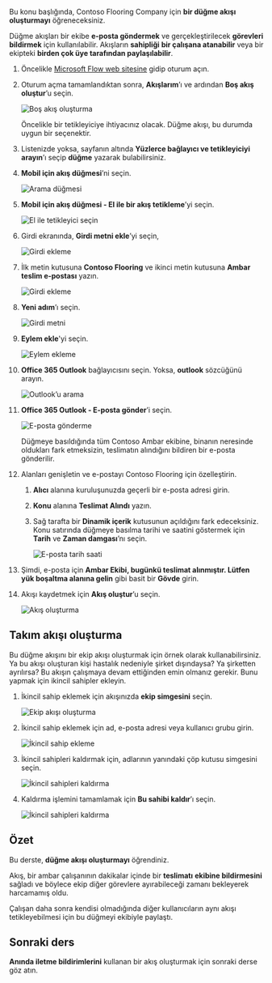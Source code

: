 Bu konu başlığında, Contoso Flooring Company için **bir düğme akışı oluşturmayı** öğreneceksiniz. 

Düğme akışları bir ekibe **e-posta göndermek** ve gerçekleştirilecek **görevleri bildirmek** için kullanılabilir. Akışların **sahipliği** **bir çalışana atanabilir** veya bir ekipteki **birden çok üye tarafından paylaşılabilir**.  

1. Öncelikle [Microsoft Flow web sitesine](https://ms.flow.microsoft.com) gidip oturum açın.
2. Oturum açma tamamlandıktan sonra, **Akışlarım**’ı ve ardından **Boş akış oluştur**’u seçin.
   
    ![Boş akış oluşturma](./media/learning-create-button-flow/2-create-from-blank.png)
   
    Öncelikle bir tetikleyiciye ihtiyacınız olacak. Düğme akışı, bu durumda uygun bir seçenektir. 
3. Listenizde yoksa, sayfanın altında **Yüzlerce bağlayıcı ve tetikleyiciyi arayın**’ı seçip **düğme** yazarak bulabilirsiniz. 
4. **Mobil için akış düğmesi**’ni seçin.
   
    ![Arama düğmesi](./media/learning-create-button-flow/3-button-flow.png) 
5. **Mobil için akış düğmesi - El ile bir akış tetikleme**’yi seçin.
   
    ![El ile tetikleyici seçin](./media/learning-create-button-flow/4-press-it.png)
6. Girdi ekranında, **Girdi metni ekle**’yi seçin,
   
    ![Girdi ekleme](./media/learning-create-button-flow/5-add-input.png)
7. İlk metin kutusuna **Contoso Flooring** ve ikinci metin kutusuna **Ambar teslim e-postası** yazın.
   
    ![Girdi ekleme](./media/learning-create-button-flow/6-text-for-flow.png)
8. **Yeni adım**’ı seçin. 
   
    ![Girdi metni](./media/learning-create-button-flow/7-input-description.png)
9. **Eylem ekle**'yi seçin. 
   
    ![Eylem ekleme](./media/learning-create-button-flow/8-add-an-action.png)
10. **Office 365 Outlook** bağlayıcısını seçin. Yoksa, **outlook** sözcüğünü arayın.
    
     ![Outlook’u arama](./media/learning-create-button-flow/9-search-outlook.png)
11. **Office 365 Outlook - E-posta gönder**’i seçin.
    
     ![E-posta gönderme](./media/learning-create-button-flow/10-send-email.png)
    
     Düğmeye basıldığında tüm Contoso Ambar ekibine, binanın neresinde oldukları fark etmeksizin, teslimatın alındığını bildiren bir e-posta gönderilir.
12. Alanları genişletin ve e-postayı Contoso Flooring için özelleştirin.
    
    1. **Alıcı** alanına kuruluşunuzda geçerli bir e-posta adresi girin.
    2. **Konu** alanına **Teslimat Alındı** yazın. 
    3. Sağ tarafta bir **Dinamik içerik** kutusunun açıldığını fark edeceksiniz. Konu satırında düğmeye basılma tarihi ve saatini göstermek için **Tarih** ve **Zaman damgası**’nı seçin. 
       
        ![E-posta tarih saati](./media/learning-create-button-flow/11-email-date-time.png)
13. Şimdi, e-posta için **Ambar Ekibi, bugünkü teslimat alınmıştır. Lütfen yük boşaltma alanına gelin** gibi basit bir **Gövde** girin.
14. Akışı kaydetmek için **Akış oluştur**’u seçin.
    
     ![Akış oluşturma](./media/learning-create-button-flow/12-create-flow.png)

## <a name="create-a-team-flow"></a>Takım akışı oluşturma
Bu düğme akışını bir ekip akışı oluşturmak için örnek olarak kullanabilirsiniz. Ya bu akışı oluşturan kişi hastalık nedeniyle şirket dışındaysa? Ya şirketten ayrılırsa? Bu akışın çalışmaya devam ettiğinden emin olmanız gerekir. Bunu yapmak için ikincil sahipler ekleyin.

1. İkincil sahip eklemek için akışınızda **ekip simgesini** seçin.
   
    ![Ekip akışı oluşturma](./media/learning-create-button-flow/13-create-team-flow.png) 
2. İkincil sahip eklemek için ad, e-posta adresi veya kullanıcı grubu girin.
   
    ![İkincil sahip ekleme](./media/learning-create-button-flow/14-add-co-owners.png)
3. İkincil sahipleri kaldırmak için, adlarının yanındaki çöp kutusu simgesini seçin.
   
    ![İkincil sahipleri kaldırma](./media/learning-create-button-flow/15-remove-co-owners.png)
4. Kaldırma işlemini tamamlamak için **Bu sahibi kaldır**’ı seçin.
   
    ![İkincil sahipleri kaldırma](./media/learning-create-button-flow/16-agree-to-remove.png)

## <a name="summary"></a>Özet
Bu derste, **düğme akışı oluşturmayı** öğrendiniz. 

Akış, bir ambar çalışanının dakikalar içinde bir **teslimatı** **ekibine bildirmesini** sağladı ve böylece ekip diğer görevlere ayırabileceği zamanı bekleyerek harcamamış oldu. 

Çalışan daha sonra kendisi olmadığında diğer kullanıcıların aynı akışı tetikleyebilmesi için bu düğmeyi ekibiyle paylaştı.

## <a name="next-lesson"></a>Sonraki ders
**Anında iletme bildirimlerini** kullanan bir akış oluşturmak için sonraki derse göz atın.

